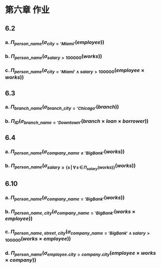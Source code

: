 # 第六章 作业
## 6.2
### a. $\Pi_{person\_name}(\sigma_{city='Miami'}(employee))$
### b. $\Pi_{person\_name}(\sigma_{salary>100000}(works))$
### c. $\Pi_{person\_name}(\sigma_{city='Miami'\wedge salary>100000}(employee\times works))$
## 6.3
### a. $\Pi_{branch\_name}(\sigma_{branch\_city='Chicago'}(branch))$
### b. $\Pi_{ID}(\sigma_{branch\_name='Downtown'}(branch\times loan\times borrower))$
## 6.4
### a. $\Pi_{person\_name}(\sigma_{company\_name\ne'BigBank'}(works))$
### b. $\Pi_{person\_name}(\sigma_{salary\ge\{s\,|\,\forall\,s\,\in\,\Pi_{salary}(works)\}}(works))$
## 6.10
### a. $\Pi_{person\_name}(\sigma_{company\_name='BigBank'}(works))$
### b. $\Pi_{person\_name,\,city}(\sigma_{company\_name='BigBank'}(works\times employee))$
### c. $\Pi_{person\_name,\,street,\,city}(\sigma_{company\_name='BigBank'\wedge salary>100000}(works\times employee))$
### d. $\Pi_{person\_name}(\sigma_{employee.city=company.city}(employee\times works\times company))$